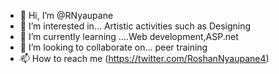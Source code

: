 - 👋 Hi, I’m @RNyaupane
- 👀 I’m interested in... Artistic activities such as Designing
- 🌱 I’m currently learning ....Web development,ASP.net
- 💞️ I’m looking to collaborate on... peer training
- 📫 How to reach me (https://twitter.com/RoshanNyaupane4)

<!---
RNyaupane/RNyaupane is a ✨ special ✨ repository because its `README.md` (this file) appears on your GitHub profile.
You can click the Preview link to take a look at your changes.
--->

